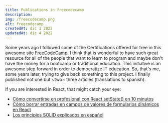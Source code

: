 ```yaml
---
title: Publications in freecodecamp
description:
img: /freecodecamp.png
alt: freecodecamp
createdAt: dic 1 2022
updatedAt: dic 4 2022
---
```


Some years ago I followed some of the Certifications offered for free in this awesome site [FreeCodeCamp](https://www.freecodecamp.org/). I think that is wonderful to have such great resource for all of the people that want to learn to program and maybe don't have the money for a bootcamp or traditional education.
This initiative is an awesome step forward in order to democratize IT education.
So, that's me, some years later, trying to give back something to this project.
I finally published not one but ~two~ three articles (translations to spanish).

If you are interested in React, that might catch your eye:

-   [Cómo convertirse en profesional con React setState() en 10 minutos](https://www.freecodecamp.org/espanol/news/como-convertirte-en-profesional-con-react-setstate-en-10-minutos/)
-   [Cómo borrar entradas en campos de valores de formularios dinámicos en React](https://www.freecodecamp.org/espanol/news/como-borrar-entradas-en-campos-de-valores-de-formularios-dinamicos-en-react/)
-   [Los principios SOLID explicados en español](https://www.freecodecamp.org/espanol/news/los-principios-solid-explicados-en-espanol/)
